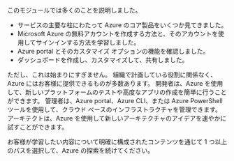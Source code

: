 このモジュールでは多くのことを説明しました。 

- サービスの主要な柱にわたって Azure のコア製品をいくつか見てきました。
- Microsoft Azure の無料アカウントを作成する方法と、そのアカウントを使用してサインインする方法を学習しました。 
- Azure portal とそのカスタマイズ オプションの機能を確認しました。 
- ダッシュボードを作成し、カスタマイズして、共有しました。

ただし、これは始まりにすぎません。 組織で計画している役割に関係なく、Azure にはお客様に提供できるものが多数あります。 開発者は、Azure を使用して、新しいプラットフォームのテストや高度なアプリの作成を簡単に行うことができます。 管理者は、Azure portal、Azure CLI、または Azure PowerShell ツールを使用して、クラウド ベースのインフラストラクチャを管理できます。 アーキテクトは、Azure を使用して新しいアーキテクチャのアイデアを速やかに試すことができます。

お客様が学習したい内容について明確に構成されたコンテンツを通じて 1 つ以上のパスを選択して、Azure の探索を続けてください。